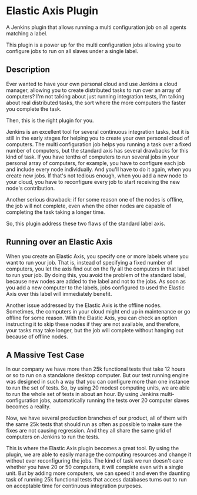 # Elastic Axis Plugin

A Jenkins plugin that allows running a multi configuration job on all agents matching a label.

This plugin is a power up for the multi configuration jobs allowing you to configure jobs to run on all slaves under a single label.

## Description

Ever wanted to have your own personal cloud and use Jenkins a cloud manager, allowing you to create distributed tasks to run over an array of computers?
I'm not talking about just running integration tests, I'm talking about real distributed tasks, the sort where the more computers the faster you complete the task.

Then, this is the right plugin for you.

Jenkins is an excellent tool for several continuous integration tasks, but it is still in the early stages for helping you to create your own personal cloud of computers.
The multi configuration job helps you running a task over a fixed number of computers, but the standard axis has several drawbacks for this kind of task.
If you have tenths of computers to run several jobs in your personal array of computers, for example, you have to configure each job and include every node individually.
And you'll have to do it again, when you create new jobs.
If that's not tedious enough, when you add a new node to your cloud, you have to reconfigure every job to start receiving the new node's contribution.

Another serious drawback: if for some reason one of the nodes is offline, the job will not complete, even when the other nodes are capable of completing the task taking a longer time.

So, this plugin address these two flaws of the standard label axis.

## Running over an Elastic Axis

When you create an Elastic Axis, you specify one or more labels where you want to run your job.
That is, instead of specifying a fixed number of computers, you let the axis find out on the fly all the computers in that label to run your job.
By doing this, you avoid the problem of the standard label, because new nodes are added to the label and not to the jobs.
As soon as you add a new computer to the labels, jobs configured to used the Elastic Axis over this label will immediately benefit.

Another issue addressed by the Elastic Axis is the offline nodes.
Sometimes, the computers in your cloud might end up in maintenance or go offline for some reason. With the Elastic Axis, you can check an option instructing it to skip these nodes if they are not available, and therefore, your tasks may take longer, but the job will complete without hanging out because of offline nodes.

## A Massive Test Case

In our company we have more than 25k functional tests that take 12 hours or so to run on a standalone desktop computer.
But our test running engine was designed in such a way that you can configure more than one instance to run the set of tests.
So, by using 20 modest computing units, we are able to run the whole set of tests in about an hour.
By using Jenkins multi-configuration jobs, automatically running the tests over 20 computer slaves becomes a reality.

Now, we have several production branches of our product, all of them with the same 25k tests that should run as often as possible to make sure the fixes are not causing regression.
And they all share the same grid of computers on Jenkins to run the tests.

This is where the Elastic Axis plugin becomes a great tool.
By using the plugin, we are able to easily manage the computing resources and change it without ever reconfiguring the jobs.
The kind of task we run doesn't care whether you have 20 or 50 computers, it will complete even with a single unit.
But by adding more computers, we can speed it and even the daunting task of running 25k functional tests that access databases turns out to run on acceptable time for continuous integration purposes.
